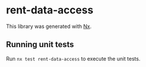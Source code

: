 # rent-data-access

This library was generated with [Nx](https://nx.dev).

## Running unit tests

Run `nx test rent-data-access` to execute the unit tests.
